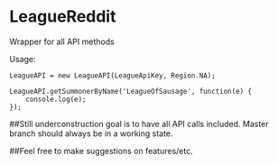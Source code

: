 # LeagueReddit
Wrapper for all API methods

Usage:
```let LeagueAPI = require('./LeagueAPI/LeagueAPI.js');
LeagueAPI = new LeagueAPI(LeagueApiKey, Region.NA);

LeagueAPI.getSummonerByName('LeagueOfSausage', function(e) {
	console.log(e);
});
```

##Still underconstruction goal is to have all API calls included. Master branch should always be in a working state.

##Feel free to make suggestions on features/etc.
